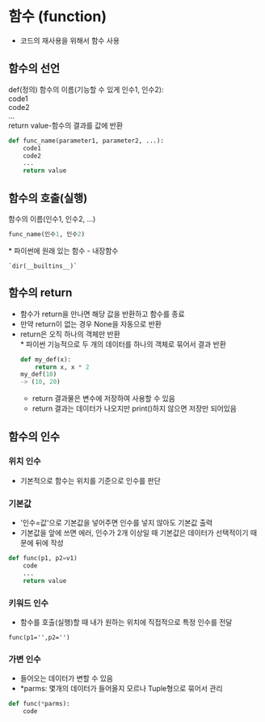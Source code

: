 # 함수 (function)
- 코드의 재사용을 위해서 함수 사용

## 함수의 선언
def(정의) 함수의 이름(기능할 수 있게 인수1, 인수2):\
    code1\
    code2\
    ...\
    return value-함수의 결과를 값에 반환

```python
def func_name(parameter1, parameter2, ...):
    code1
    code2
    ...
    return value
```

## 함수의 호출(실행)
함수의 이름(인수1, 인수2, ...)

```python
func_name(인수1, 인수2)
```
 \* 파이썬에 원래 있는 함수 - 내장함수

    `dir(__builtins__)`

## 함수의 return
- 함수가 return을 만나면 해당 값을 반환하고 함수를 종료
- 만약 return이 없는 경우 None을 자동으로 반환
- return은 오직 하나의 객체만 반환\
\* 파이썬 기능적으로 두 개의 데이터를 하나의 객체로 묶어서 결과 반환 
    ```python
    def my_def(x):
        return x, x * 2
    my_def(10)
    -> (10, 20)
    ```
    - return 결과물은 변수에 저장하여 사용할 수 있음 
    - return 결과는 데이터가 나오지만 print()하지 않으면 저장만 되어있음

## 함수의 인수
### 위치 인수
- 기본적으로 함수는 위치를 기준으로 인수를 판단

### 기본값
- '인수=값'으로 기본값을 넣어주면 인수를 넣지 않아도 기본값 출력
- 기본값을 앞에 쓰면 에러, 인수가 2개 이상일 때 기본값은 데이터가 선택적이기 때문에 뒤에 작성

```python
def func(p1, p2=v1)
    code
    ...
    return value
```
### 키워드 인수
- 함수를 호출(실행)할 때 내가 원하는 위치에 직접적으로 특정 인수를 전달 
```
func(p1='',p2='')
```

### 가변 인수
- 들어오는 데이터가 변할 수 있음
- *parms: 몇개의 데이터가 들어올지 모르나 Tuple형으로 묶어서 관리

```python
def func(*parms):
    code
```